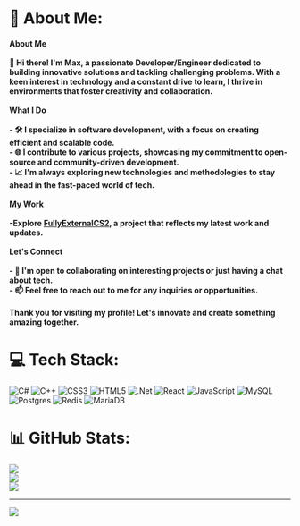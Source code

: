 # 💫 About Me:
#### About Me<br><br>👋 Hi there! I'm Max, a passionate Developer/Engineer dedicated to building innovative solutions and tackling challenging problems. With a keen interest in technology and a constant drive to learn, I thrive in environments that foster creativity and collaboration.<br><br>What I Do<br><br>- 🛠️ I specialize in software development, with a focus on creating efficient and scalable code.<br>- 🌐 I contribute to various projects, showcasing my commitment to open-source and community-driven development.<br>- 📈 I'm always exploring new technologies and methodologies to stay ahead in the fast-paced world of tech.<br><br>My Work<br><br>-Explore [FullyExternalCS2](https://github.com/sweeperxz/FullyExternalCS2), a project that reflects my latest work and updates.<br><br>Let's Connect<br><br>- 💬 I'm open to collaborating on interesting projects or just having a chat about tech.<br>- 📫 Feel free to reach out to me for any inquiries or opportunities.<br><br>Thank you for visiting my profile! Let's innovate and create something amazing together.


# 💻 Tech Stack:
![C#](https://img.shields.io/badge/c%23-%23239120.svg?style=for-the-badge&logo=csharp&logoColor=white) ![C++](https://img.shields.io/badge/c++-%2300599C.svg?style=for-the-badge&logo=c%2B%2B&logoColor=white) ![CSS3](https://img.shields.io/badge/css3-%231572B6.svg?style=for-the-badge&logo=css3&logoColor=white) ![HTML5](https://img.shields.io/badge/html5-%23E34F26.svg?style=for-the-badge&logo=html5&logoColor=white) ![.Net](https://img.shields.io/badge/.NET-5C2D91?style=for-the-badge&logo=.net&logoColor=white) ![React](https://img.shields.io/badge/react-%2320232a.svg?style=for-the-badge&logo=react&logoColor=%2361DAFB) ![JavaScript](https://img.shields.io/badge/javascript-%23323330.svg?style=for-the-badge&logo=javascript&logoColor=%23F7DF1E) ![MySQL](https://img.shields.io/badge/mysql-%2300000f.svg?style=for-the-badge&logo=mysql&logoColor=white) ![Postgres](https://img.shields.io/badge/postgres-%23316192.svg?style=for-the-badge&logo=postgresql&logoColor=white) ![Redis](https://img.shields.io/badge/redis-%23DD0031.svg?style=for-the-badge&logo=redis&logoColor=white) ![MariaDB](https://img.shields.io/badge/MariaDB-003545?style=for-the-badge&logo=mariadb&logoColor=white)
# 📊 GitHub Stats:
![](https://github-readme-stats.vercel.app/api?username=sweeperxz&theme=default&hide_border=false&include_all_commits=true&count_private=true)<br/>
![](https://github-readme-streak-stats.herokuapp.com/?user=sweeperxz&theme=default&hide_border=false)<br/>
![](https://github-readme-stats.vercel.app/api/top-langs/?username=sweeperxz&theme=default&hide_border=false&include_all_commits=true&count_private=true&layout=compact)

---
[![](https://visitcount.itsvg.in/api?id=sweeperxz&icon=0&color=0)](https://visitcount.itsvg.in)

<!-- Proudly created with GPRM ( https://gprm.itsvg.in ) -->

